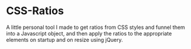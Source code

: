 CSS-Ratios
==========

A little personal tool I made to get ratios from CSS styles and funnel them into a Javascript object, and then apply the ratios to the appropriate elements on startup and on resize using jQuery.

